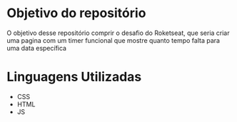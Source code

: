 # Objetivo do repositório
O objetivo desse repositório comprir o desafio do Roketseat, que seria criar uma pagina com um timer funcional que mostre quanto tempo falta para uma data específica

# Linguagens Utilizadas
- CSS
- HTML
- JS